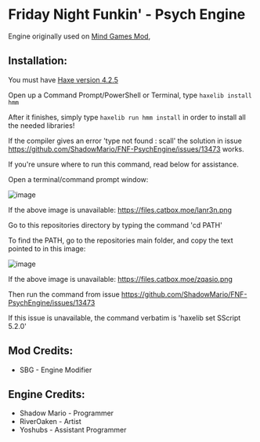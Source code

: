 # Friday Night Funkin' - Psych Engine
Engine originally used on [Mind Games Mod](https://gamebanana.com/mods/301107), 

## Installation:
You must have [Haxe version 4.2.5](https://haxe.org/download/version/4.2.5/)

Open up a Command Prompt/PowerShell or Terminal, type `haxelib install hmm`

After it finishes, simply type `haxelib run hmm install` in order to install all the needed libraries!

If the compiler gives an error 'type not found : scall' the solution in issue https://github.com/ShadowMario/FNF-PsychEngine/issues/13473 works.

If you're unsure where to run this command, read below for assistance.

Open a terminal/command prompt window:

![image](https://github.com/lmaoSBG/new-mod-source/assets/88083894/da3da236-2339-43f8-b25e-b9d2601ade78)

If the above image is unavailable:  https://files.catbox.moe/lanr3n.png

Go to this repositories directory by typing the command 'cd PATH'

To find the PATH, go to the repositories main folder, and copy the text pointed to in this image:

![image](https://github.com/lmaoSBG/new-mod-source/assets/88083894/30725daa-969d-4e9c-9a2a-c721d8531ef9)

If the above image is unavailable:  https://files.catbox.moe/zqasio.png

Then run the command from issue https://github.com/ShadowMario/FNF-PsychEngine/issues/13473

If this issue is unavailable, the command verbatim is 'haxelib set SScript 5.2.0'

## Mod Credits:
* SBG - Engine Modifier

## Engine Credits:
* Shadow Mario - Programmer
* RiverOaken - Artist
* Yoshubs - Assistant Programmer